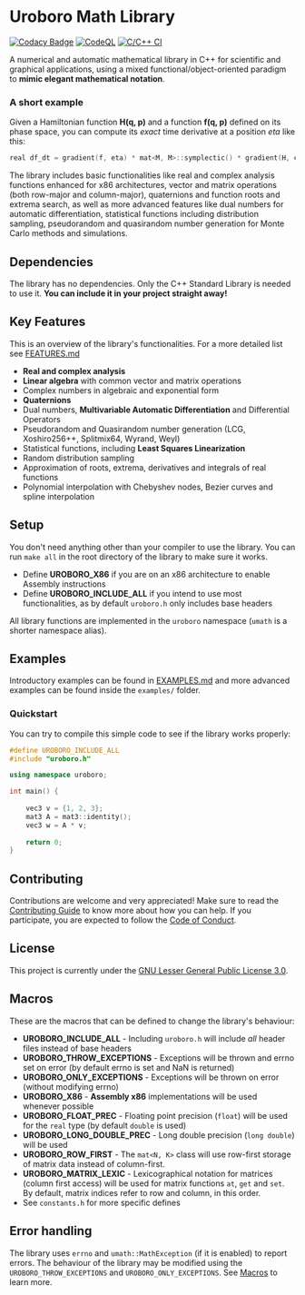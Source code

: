 # Uroboro Math Library

[![Codacy Badge](https://api.codacy.com/project/badge/Grade/7d0ddc494feb4b7398131f1c33a51262)](https://app.codacy.com/gh/chaotic-society/uroboro?utm_source=github.com&utm_medium=referral&utm_content=chaotic-society/uroboro&utm_campaign=Badge_Grade_Settings)
[![CodeQL](https://github.com/chaotic-society/uroboro/actions/workflows/codeql-analysis.yml/badge.svg)](https://github.com/chaotic-society/uroboro/actions/workflows/codeql-analysis.yml) [![C/C++ CI](https://github.com/chaotic-society/uroboro/actions/workflows/c-cpp.yml/badge.svg)](https://github.com/chaotic-society/uroboro/actions/workflows/c-cpp.yml) <img alt="" src="https://img.shields.io/github/last-commit/mattiaisgro/uroboro"> <img alt="" src="https://img.shields.io/github/license/mattiaisgro/uroboro"> <img alt="" src="https://img.shields.io/github/issues/mattiaisgro/uroboro">

A numerical and automatic mathematical library in C++ for scientific and graphical applications, using a mixed functional/object-oriented paradigm to **mimic elegant mathematical notation**.

### A short example
Given a Hamiltonian function **H(q, p)** and a function **f(q, p)** defined on its phase space, you can compute its _exact_ time derivative at a position _eta_ like this:
```cpp
real df_dt = gradient(f, eta) * mat<M, M>::symplectic() * gradient(H, eta);
```

The library includes basic functionalities like real and complex analysis functions enhanced for x86 architectures, vector and matrix operations (both row-major and column-major), quaternions and function roots and extrema search, as well as more advanced features like dual numbers for automatic differentiation, statistical functions including distribution sampling, pseudorandom and quasirandom number generation for Monte Carlo methods and simulations.

## Dependencies
The library has no dependencies. Only the C++ Standard Library is needed to use it. **You can include it in your project straight away!**

## Key Features
This is an overview of the library's functionalities. For a more detailed list see [FEATURES.md](https://github.com/mattiaisgro/uroboro/blob/master/txt/FEATURES.md)
- **Real and complex analysis**
- **Linear algebra** with common vector and matrix operations
- Complex numbers in algebraic and exponential form
- **Quaternions**
- Dual numbers, **Multivariable Automatic Differentiation** and Differential Operators
- Pseudorandom and Quasirandom number generation (LCG, Xoshiro256++, Splitmix64, Wyrand, Weyl)
- Statistical functions, including **Least Squares Linearization**
- Random distribution sampling
- Approximation of roots, extrema, derivatives and integrals of real functions
- Polynomial interpolation with Chebyshev nodes, Bezier curves and spline interpolation

## Setup
You don't need anything other than your compiler to use the library. You can run `make all` in the root directory of the library to make sure it works. 
- Define **UROBORO_X86** if you are on an x86 architecture to enable Assembly instructions
- Define **UROBORO_INCLUDE_ALL** if you intend to use most functionalities, as by default `uroboro.h` only includes base headers

All library functions are implemented in the `uroboro` namespace (`umath` is a shorter namespace alias).

## Examples
Introductory examples can be found in [EXAMPLES.md](https://github.com/mattiaisgro/uroboro/blob/master/txt/EXAMPLES.md) and more advanced examples can be found inside the `examples/` folder.

### Quickstart
You can try to compile this simple code to see if the library works properly:
```cpp
#define UROBORO_INCLUDE_ALL
#include "uroboro.h"

using namespace uroboro;

int main() {
 
    vec3 v = {1, 2, 3};
    mat3 A = mat3::identity();
    vec3 w = A * v;
 
    return 0;
}
```

## Contributing
Contributions are welcome and very appreciated! Make sure to read the [Contributing Guide](https://github.com/chaotic-society/uroboro/blob/master/CONTRIBUTING.md) to know more about how you can help. If you participate, you are expected to follow the [Code of Conduct](https://github.com/chaotic-society/uroboro/blob/master/CODE_OF_CONDUCT.md).

## License
This project is currently under the [GNU Lesser General Public License 3.0](https://github.com/chaotic-society/uroboro/blob/master/LICENSE).

## Macros
These are the macros that can be defined to change the library's behaviour:
- **UROBORO_INCLUDE_ALL** - Including `uroboro.h` will include _all_ header files instead of base headers
- **UROBORO_THROW_EXCEPTIONS** - Exceptions will be thrown and errno set on error (by default errno is set and NaN is returned)
- **UROBORO_ONLY_EXCEPTIONS** - Exceptions will be thrown on error (without modifying errno)
- **UROBORO_X86** - **Assembly x86** implementations will be used whenever possible
- **UROBORO_FLOAT_PREC** - Floating point precision (`float`) will be used for the `real` type (by default `double` is used)
- **UROBORO_LONG_DOUBLE_PREC** - Long double precision (`long double`) will be used
- **UROBORO_ROW_FIRST** - The `mat<N, K>` class will use row-first storage of matrix data instead of column-first.
- **UROBORO_MATRIX_LEXIC** - Lexicographical notation for matrices (column first access) will be used for matrix functions `at`, `get` and `set`. By default, matrix indices refer to row and column, in this order.
- See `constants.h` for more specific defines

## Error handling
The library uses `errno` and `umath::MathException` (if it is enabled) to report errors. The behaviour of the library may be modified using the `UROBORO_THROW_EXCEPTIONS` and `UROBORO_ONLY_EXCEPTIONS`. See [Macros](#Macros) to learn more.
